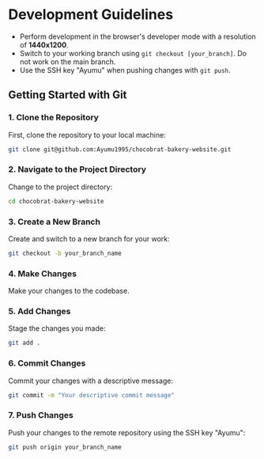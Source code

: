 # Development Guidelines

- Perform development in the browser's developer mode with a resolution of **1440x1200**.
- Switch to your working branch using `git checkout [your_branch]`. Do not work on the main branch.
- Use the SSH key "Ayumu" when pushing changes with `git push`.

## Getting Started with Git

### 1. Clone the Repository

First, clone the repository to your local machine:

```sh
git clone git@github.com:Ayumu1995/chocobrat-bakery-website.git
```

### 2. Navigate to the Project Directory

Change to the project directory:

```sh
cd chocobrat-bakery-website
```

### 3. Create a New Branch

Create and switch to a new branch for your work:

```sh
git checkout -b your_branch_name
```

### 4. Make Changes

Make your changes to the codebase.

### 5. Add Changes

Stage the changes you made:

```sh
git add .
```

### 6. Commit Changes

Commit your changes with a descriptive message:

```sh
git commit -m "Your descriptive commit message"
```

### 7. Push Changes

Push your changes to the remote repository using the SSH key "Ayumu":

```sh
git push origin your_branch_name
```
